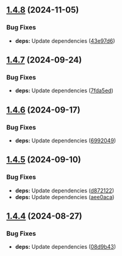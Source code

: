 ## [1.4.8](https://github.com/observeinc/manifests/compare/v1.4.7...v1.4.8) (2024-11-05)


### Bug Fixes

* **deps:** Update dependencies ([43e97d6](https://github.com/observeinc/manifests/commit/43e97d68a99c0f85ff7c225db84610d172ad6229))



## [1.4.7](https://github.com/observeinc/manifests/compare/v1.4.6...v1.4.7) (2024-09-24)


### Bug Fixes

* **deps:** Update dependencies ([7fda5ed](https://github.com/observeinc/manifests/commit/7fda5ed17565faf415e798537ce1c4b49ffcec04))



## [1.4.6](https://github.com/observeinc/manifests/compare/v1.4.5...v1.4.6) (2024-09-17)


### Bug Fixes

* **deps:** Update dependencies ([6992049](https://github.com/observeinc/manifests/commit/69920493709afa76bb96073422e3b87d3bafa09e))



## [1.4.5](https://github.com/observeinc/manifests/compare/v1.4.4...v1.4.5) (2024-09-10)


### Bug Fixes

* **deps:** Update dependencies ([d872122](https://github.com/observeinc/manifests/commit/d872122e54fcfe51379d105e90b8b02a1ca13cd3))
* **deps:** Update dependencies ([aee0aca](https://github.com/observeinc/manifests/commit/aee0aca367c9619fb67ddd7d49f039e6b3e757a3))



## [1.4.4](https://github.com/observeinc/manifests/compare/v1.4.3...v1.4.4) (2024-08-27)


### Bug Fixes

* **deps:** Update dependencies ([08d9b43](https://github.com/observeinc/manifests/commit/08d9b43254eaee4ccc2cde2dfa4cf7d2a0046753))



